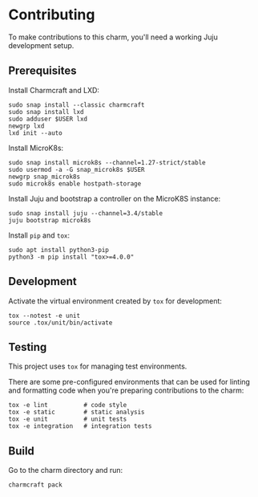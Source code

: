 # Contributing
To make contributions to this charm, you'll need a working Juju development setup.

## Prerequisites
Install Charmcraft and LXD:
```shell
sudo snap install --classic charmcraft
sudo snap install lxd
sudo adduser $USER lxd
newgrp lxd
lxd init --auto
```

Install MicroK8s:
```shell
sudo snap install microk8s --channel=1.27-strict/stable
sudo usermod -a -G snap_microk8s $USER
newgrp snap_microk8s
sudo microk8s enable hostpath-storage
```

Install Juju and bootstrap a controller on the MicroK8S instance:
```shell
sudo snap install juju --channel=3.4/stable
juju bootstrap microk8s
```

Install `pip` and `tox`:
```shell
sudo apt install python3-pip
python3 -m pip install "tox>=4.0.0"
```

## Development
Activate the virtual environment created by `tox` for development:
```shell
tox --notest -e unit
source .tox/unit/bin/activate
```

## Testing
This project uses `tox` for managing test environments.

There are some pre-configured environments
that can be used for linting and formatting code when you're preparing contributions to the charm:

```shell
tox -e lint          # code style
tox -e static        # static analysis
tox -e unit          # unit tests
tox -e integration   # integration tests
```

## Build
Go to the charm directory and run:
```bash
charmcraft pack
```
